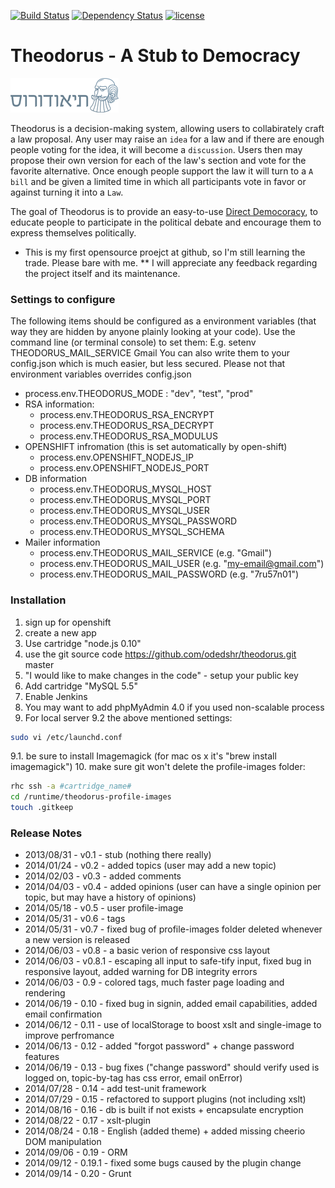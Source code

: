[![Build Status](https://travis-ci.org/odedshr/theodorus.svg?branch=master)](https://travis-ci.org/odedshr/theodorus) [![Dependency Status](https://david-dm.org/odedshr/theodorus.svg?theme=shields.io)](https://david-dm.org/odedshr/theodorus) [![license](http://img.shields.io/badge/license-GNU-brightgreen.svg)](https://github.com/odedshr/theodorus/blob/master/LICENSE)

# Theodorus - A Stub to Democracy

![Theodorus](https://raw.githubusercontent.com/odedshr/theodorus/master/www/themes/default/img/theodorus_logo_small.png "Theodorus")

Theodorus is a decision-making system, allowing users to collabirately craft a law proposal.
Any user may raise an `idea` for a law and if there are enough people voting for the idea,
it will become a `discussion`. Users then may propose their own version for each of the law's section and vote for
the favorite alternative. Once enough people support the law it will turn to a `A bill` and be given a limited
time in which all participants vote in favor or against turning it into a `Law`.

The goal of Theodorus is to provide an easy-to-use [Direct Democoracy](http://en.wikipedia.org/wiki/Direct_democracy),
to educate people to participate in the political debate and encourage them to express themselves politically.

* This is my first opensource proejct at github, so I'm still learning the trade. Please bare with me.
** I will appreciate any feedback regarding the project itself and its maintenance.

### Settings to configure
The following items should be configured as a environment variables (that way they are hidden by anyone plainly looking
at your code). Use the command line (or terminal console) to set them:
E.g. setenv THEODORUS_MAIL_SERVICE Gmail
You can also write them to your config.json which is much easier, but less secured. Please not that environment variables
 overrides config.json

* process.env.THEODORUS_MODE : "dev", "test", "prod"
* RSA information:
  - process.env.THEODORUS_RSA_ENCRYPT
  - process.env.THEODORUS_RSA_DECRYPT
  - process.env.THEODORUS_RSA_MODULUS
* OPENSHIFT infromation (this is set automatically by open-shift)
  - process.env.OPENSHIFT_NODEJS_IP
  - process.env.OPENSHIFT_NODEJS_PORT
* DB information
  - process.env.THEODORUS_MYSQL_HOST
  - process.env.THEODORUS_MYSQL_PORT
  - process.env.THEODORUS_MYSQL_USER
  - process.env.THEODORUS_MYSQL_PASSWORD
  - process.env.THEODORUS_MYSQL_SCHEMA
* Mailer information
  - process.env.THEODORUS_MAIL_SERVICE (e.g. "Gmail")
  - process.env.THEODORUS_MAIL_USER (e.g. "my-email@gmail.com")
  - process.env.THEODORUS_MAIL_PASSWORD (e.g. "7ru57n01")

###  Installation
  1. sign up for openshift
  2. create a new app
  3. Use cartridge "node.js 0.10"
  4. use the git source code https://github.com/odedshr/theodorus.git master
  5. "I would like to make changes in the code" - setup your public key
  6. Add cartridge "MySQL 5.5"
  7. Enable Jenkins
  8. You may want to add phpMyAdmin 4.0 if you used non-scalable process
  9. For local server
  9.2 the above mentioned settings:
  ```bash
  sudo vi /etc/launchd.conf
  ```
  9.1. be sure to install Imagemagick (for mac os x it's "brew install imagemagick")
  10. make sure git won't delete the profile-images folder:
  ```bash
rhc ssh -a #cartridge_name#
cd /runtime/theodorus-profile-images
 touch .gitkeep
  ```

###  Release Notes
- 2013/08/31 - v0.1 - stub (nothing there really)
- 2014/01/24 - v0.2 - added topics (user may add a new topic)
- 2014/02/03 - v0.3 - added comments
- 2014/04/03 - v0.4 - added opinions (user can have a single opinion per topic, but may have a history of opinions)
- 2014/05/18 - v0.5 - user profile-image
- 2014/05/31 - v0.6 - tags
- 2014/05/31 - v0.7 - fixed bug of profile-images folder deleted whenever a new version is released
- 2014/06/03 - v0.8 - a basic verion of responsive css layout
- 2014/06/03 - v0.8.1 - escaping all input to safe-tify input, fixed bug in responsive layout, added warning for DB integrity errors
- 2014/06/03 - 0.9 - colored tags, much faster page loading and rendering
- 2014/06/19 - 0.10 - fixed bug in signin, added email capabilities, added email confirmation
- 2014/06/12 - 0.11 - use of localStorage to boost xslt and single-image to improve perfromance
- 2014/06/13 - 0.12 - added "forgot password" + change password features
- 2014/06/19 - 0.13 - bug fixes ("change password" should verify used is logged on, topic-by-tag has css error, email onError)
- 2014/07/28 - 0.14 - add test-unit framework
- 2014/07/29 - 0.15 - refactored to support plugins (not including xslt)
- 2014/08/16 - 0.16 - db is built if not exists + encapsulate encryption
- 2014/08/22 - 0.17 - xslt-plugin
- 2014/08/24 - 0.18 - English (added theme) + added missing cheerio DOM manipulation
- 2014/09/06 - 0.19 - ORM
- 2014/09/12 - 0.19.1 - fixed some bugs caused by the plugin change
- 2014/09/14 - 0.20 - Grunt